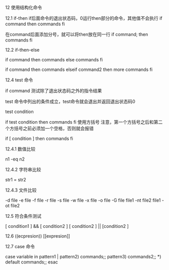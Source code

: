 12 使用结构化命令

12.1 if-then if后面命令的退出状态码，0运行then部分的命令，其他值不会执行
if command
then
    commands
fi

在command后面添加分号，就可以将then放在同一行
if command; then
    commands
fi

12.2 if-then-else

if command
then
    commands
else
    commands
fi

if command
then
    commands
elseif command2
then
    more commands
fi

12.4 test 命令

if command 测试除了退出状态码之外的指令结果

test 命令中列出的条件成立，test命令就会退出并返回退出状态码0

test condition

if test condition
then
    commands
fi
使用方括号 注意，第一个方括号之后和第二个方括号之前必须加一个空格，否则就会报错

if [ condition ]
then
    commands
fi

12.4.1 数值比较

n1 -eq n2

12.4.2 字符串比较

str1 = str2

12.4.3 文件比较

-d file
-e file
-f file
-r file
-s file
-w file
-x file
-o file
-G file
file1 -nt file2
file1 -ot file2

12.5 符合条件测试

[ condition1 ] && [ condition2 ]
[ condition2 ] || [condition2 ]

12.6 ((ecpresion)) [[expresion]]

12.7 case 命令

case variable in
pattern1 | pattern2) commands;;
pattern3) commands2;;
*) default commands;;
esac


